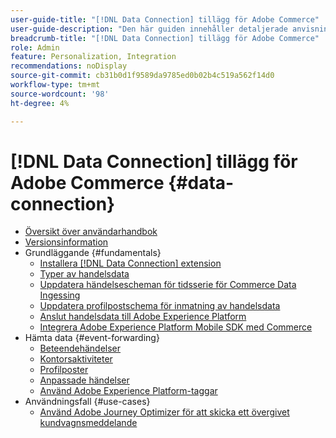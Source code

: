 ```yaml
---
user-guide-title: "[!DNL Data Connection] tillägg för Adobe Commerce"
user-guide-description: "Den här guiden innehåller detaljerade anvisningar om hur du använder [!DNL Data Connection] för Adobe Commerce."
breadcrumb-title: "[!DNL Data Connection] tillägg för Adobe Commerce"
role: Admin
feature: Personalization, Integration
recommendations: noDisplay
source-git-commit: cb31b0d1f9589da9785ed0b02b4c519a562f14d0
workflow-type: tm+mt
source-wordcount: '98'
ht-degree: 4%

---
```


# [!DNL Data Connection] tillägg för Adobe Commerce {#data-connection}

- [Översikt över användarhandbok](overview.md)
- [Versionsinformation](release-notes.md)
- Grundläggande {#fundamentals}
   - [Installera [!DNL Data Connection] extension](install.md)
   - [Typer av handelsdata](data-ingestion.md)
   - [Uppdatera händelsescheman för tidsserie för Commerce Data Ingessing](update-xdm.md)
   - [Uppdatera profilpostschema för inmatning av handelsdata](profile-data.md)
   - [Anslut handelsdata till Adobe Experience Platform](connect-data.md)
   - [Integrera Adobe Experience Platform Mobile SDK med Commerce](mobile-sdk-epc.md)
- Hämta data {#event-forwarding}
   - [Beteendehändelser](events.md)
   - [Kontorsaktiviteter](events-backoffice.md)
   - [Profilposter](events-profilerecord.md)
   - [Anpassade händelser](custom-events.md)
   - [Använd Adobe Experience Platform-taggar](using-tags.md)
- Användningsfall {#use-cases}
   - [Använd Adobe Journey Optimizer för att skicka ett övergivet kundvagnsmeddelande](using-ajo.md)
